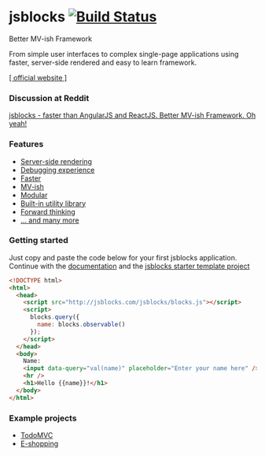 # jsblocks [![Build Status](https://travis-ci.org/astoilkov/jsblocks.svg?branch=master)](https://travis-ci.org/astoilkov/jsblocks)

Better MV-ish Framework

From simple user interfaces to complex single-page applications using faster, server-side rendered and easy to learn framework.

[[ official website ]](http://jsblocks.com)

### Discussion at Reddit

[jsblocks - faster than AngularJS and ReactJS. Better MV-ish Framework. Oh yeah!](https://www.reddit.com/r/javascript/comments/33l327/jsblocks_faster_than_angularjs_and_reactjs_better/)

### Features

 * [Server-side rendering](http://jsblocks.com/learn/introduction-why-jsblocks#server-side-rendering)
 * [Debugging experience](http://jsblocks.com/learn/introduction-why-jsblocks#debugging-experience)
 * [Faster](http://jsblocks.com/#performance)
 * [MV-ish](http://jsblocks.com/learn/introduction-why-jsblocks#mv-ish)
 * [Modular](http://jsblocks.com/learn/introduction-why-jsblocks#modular)
 * [Built-in utility library](http://jsblocks.com/learn/introduction-why-jsblocks#built-in-utility-library)
 * [Forward thinking](http://jsblocks.com/learn/introduction-why-jsblocks#forward-thinking)
 * [... and many more](http://jsblocks.com/learn/introduction-why-jsblocks#feature-rich)

### Getting started

Just copy and paste the code below for your first jsblocks application.
Continue with the [documentation](http://jsblocks.com/learn)
and the [jsblocks starter template project](https://github.com/astoilkov/jsblocks-seed)

```html
<!DOCTYPE html>
<html>
  <head>
    <script src="http://jsblocks.com/jsblocks/blocks.js"></script>
    <script>
      blocks.query({
        name: blocks.observable()
      });
    </script>
  </head>
  <body>
    Name:
    <input data-query="val(name)" placeholder="Enter your name here" />
    <hr />
    <h1>Hello {{name}}!</h1>
  </body>
</html>
```

### Example projects
 * [TodoMVC](https://github.com/astoilkov/jsblocks-todomvc)
 * [E-shopping](https://github.com/astoilkov/jsblocks-shopping-example)
